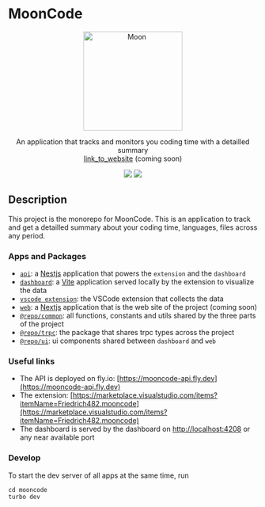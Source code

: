 # MoonCode

 <p align="center">
  <img width="200" height="200" alt="Moon" src="https://github.com/user-attachments/assets/e38843c0-22dd-4dbc-985e-eab77277acc4" />
</p>

<p align="center">An application that tracks and monitors you coding time with a detailled summary<br/>
<a href="">link_to_website</a> (coming soon)
</p>

<p align="center">
  <img src="https://img.shields.io/badge/version-0.0.1-yellow">  
  <img src="https://img.shields.io/badge/LICENSE-MIT-yellow">
</p>

## Description

This project is the monorepo for MoonCode. This is an application to track and get a detailled summary about your coding time, languages, files across any period.

### Apps and Packages

- [`api`](./apps/api): a [Nestjs](https://nestjs.com/) application that powers the `extension` and the `dashboard`
- [`dashboard`](./apps/dashboard): a [Vite](https://vite.dev/) application served locally by the extension to visualize the data
- [`vscode extension`](./apps/vscode-extension): the VSCode extension that collects the data 
- [`web`](./apps/web): a [Nextjs](https://nextjs.org/) application that is the web site of the project (coming soon)
- [`@repo/common`](./packages/common): all functions, constants and utils shared by the three parts of the project
- [`@repo/trpc`](./packages/trpc): the package that shares trpc types across the project
- [`@repo/ui`](./packages/ui): ui components shared between `dashboard` and `web`

### Useful links
- The API is deployed on fly.io: [https://mooncode-api.fly.dev](https://mooncode-api.fly.dev)
- The extension: [https://marketplace.visualstudio.com/items?itemName=Friedrich482.mooncode](https://marketplace.visualstudio.com/items?itemName=Friedrich482.mooncode)
- The dashboard is served by the dashboard on [http://localhost:4208](http://localhost:4208) or any near available port

### Develop

To start the dev server of all apps at the same time, run 

```
cd mooncode
turbo dev
```
